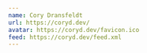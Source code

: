 ```yaml
---
name: Cory Dransfeldt
url: https://coryd.dev/
avatar: https://coryd.dev/favicon.ico
feed: https://coryd.dev/feed.xml
---
```

